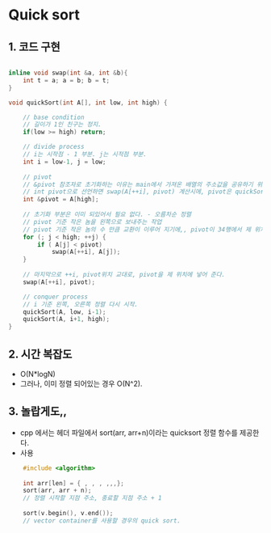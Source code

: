 # Quick sort

## 1. 코드 구현

```cpp

inline void swap(int &a, int &b){
    int t = a; a = b; b = t;
}

void quickSort(int A[], int low, int high) {

    // base condition
    // 길이가 1인 친구는 정지.
    if(low >= high) return;

    // divide process
    // i는 시작점 - 1 부분. j는 시적점 부분.
    int i = low-1, j = low;
    
    // pivot
    // &pivot 참조자로 초기화하는 이유는 main에서 가져온 배열의 주소값을 공유하기 위해서 이다.
    // int pivot으로 선언하면 swap(A[++i], pivot) 계산시에, pivot은 quickSort 안에서 한시적으로 생성된 메모리 이므로 정보가 pivot에서 A[++i]로만 넘어간다.
    int &pivot = A[high];
    
    // 초기화 부분은 이미 되있어서 필요 없다. - 오름차순 정렬
    // pivot 기준 작은 놈을 왼쪽으로 보내주는 작업
    // pivot 기준 작은 놈의 수 만큼 교환이 이루어 지기에,, pivot이 34행에서 제 위치에 들어가게 된다.
    for (; j < high; ++j) {
        if ( A[j] < pivot)
            swap(A[++i], A[j]);
    }
    
    // 마지막으로 ++i, pivot위치 교대로, pivot을 제 위치에 넣어 준다.
    swap(A[++i], pivot);

    // conquer process
    // i 기준 왼쪽, 오른쪽 정렬 다시 시작.
    quickSort(A, low, i-1);
    quickSort(A, i+1, high);
}

```

## 2. 시간 복잡도
 - O(N\*logN)
 - 그러나, 이미 정렬 되어있는 경우 O(N^2).
 
## 3. 놀랍게도,,
 - cpp 에서는 <algorithm> 헤더 파일에서 sort(arr, arr+n)이라는 quicksort 정렬 함수를 제공한다.
 - 사용
```cpp
    #include <algorithm>
    
    int arr[len] = { , , , ,,,};
    sort(arr, arr + n);
    // 정렬 시작할 지점 주소, 종료할 지점 주소 + 1
    
    sort(v.begin(), v.end());
    // vector container를 사용할 경우의 quick sort.
```
    
